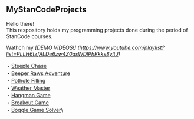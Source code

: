 ## MyStanCodeProjects
Hello there!\
This respository holds my programming projects done during the period of StanCode courses.

Wathch my *[DEMO VIDEOS!] (https://www.youtube.com/playlist?list=PLLH6tzfALDe6zw4Z0asWDlPhKkks8yltJ)*

・[Steeple Chase](https://www.youtube.com/watch?v=-vKpiNtGHh4&list=PLLH6tzfALDe6zw4Z0asWDlPhKkks8yltJ&index=1)\
・[Beeper Raws Adventure](https://www.youtube.com/watch?v=3m4lTwfEYz4&list=PLLH6tzfALDe6zw4Z0asWDlPhKkks8yltJ&index=2)\
・[Pothole Filling](https://www.youtube.com/watch?v=cvCHL4ILyGU&list=PLLH6tzfALDe6zw4Z0asWDlPhKkks8yltJ&index=3)\
・[Weather Master](https://www.youtube.com/watch?v=8f_f110oRy0&list=PLLH6tzfALDe6zw4Z0asWDlPhKkks8yltJ&index=4)\
・[Hangman Game](https://www.youtube.com/watch?v=SwmmDmlTKk0&list=PLLH6tzfALDe6zw4Z0asWDlPhKkks8yltJ&index=5)\
・[Breakout Game](https://www.youtube.com/watch?v=u9713sP6kBQ&list=PLLH6tzfALDe6zw4Z0asWDlPhKkks8yltJ&index=6)\
・[Boggle Game Solver](https://www.youtube.com/watch?v=Lifc6Q03aO0&list=PLLH6tzfALDe6zw4Z0asWDlPhKkks8yltJ&index=7)\


